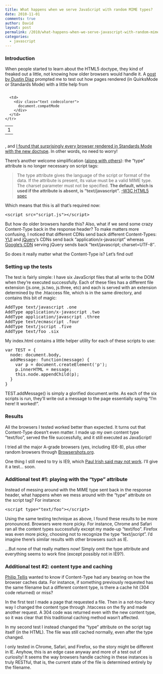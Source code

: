 ```yaml
---
title: What happens when we serve JavaScript with random MIME types?
date: 2010-11-01
comments: true
author: David
layout: post
permalink: /2010/what-happens-when-we-serve-javascript-with-random-mime-types
categories:
  - javascript
---
```

### Introduction

When people started to learn about the HTML5 doctype, they kind of freaked out a little, not knowing how older browsers would handle it. A [post by Dustin Diaz][1] prompted me to test out how pages rendered (in QuirksMode or Standards Mode) with a little help from

<div class="codecolorer-container text twitlight" style="overflow:auto;white-space:nowrap;width:435px;">
  <table cellspacing="0" cellpadding="0">
    <tr>
      <td class="line-numbers">
        <div>
          1<br />
        </div>
      </td>
      
      <td>
        <div class="text codecolorer">
          document.compatMode
        </div>
      </td>
    </tr>
  </table>
</div>

, and [I found that surprisingly every browser rendered in Standards Mode with the new doctype][2]. In other words, no need to worry!

There&#8217;s another welcome simplification ([along with others][3]): the &#8220;type&#8221; attribute is no longer necessary on script tags:

> The type attribute gives the language of the script or format of the data. If the attribute is present, its value must be a valid MIME type. The charset parameter must not be specified. **The default, which is used if the attribute is absent, is &#8220;text/javascript&#8221;.** [-W3C HTML5 spec][4]

Which means that this is all that&#8217;s required now:

<pre name="code" class="html">&lt;script src="script.js"&gt;&lt;/script&gt;
</pre>

But how do older browsers handle this? Also, what if we send some crazy Content-Type back in the response header? To make matters more confusing, I noticed that different CDNs send back different Content-Types: [YUI][5] and [jQuery][6]&#8216;s CDNs send back &#8220;application/x-javascript&#8221; whereas [Google&#8217;s CDN][7] serving jQuery sends back &#8220;text/javascript; charset=UTF-8&#8243;.

So does it really matter what the Content-Type is? Let&#8217;s find out!

### Setting up the tests

The test is fairly simple: I have six JavaScript files that all write to the DOM when they&#8217;re executed successfully. Each of these files has a different file extension (js.one, js.two, js.three, etc) and each is served with an extension determined by the .htaccess file, which is in the same directory, and contains this bit of magic:

<pre>AddType text/javascript .one
AddType application/x-javascript .two
AddType application/javascript .three
AddType text/ecmascript .four
AddType text/jscript .five
AddType text/foo .six
</pre>

My index.html contains a little helper utility for each of these scripts to use:

<pre name="code" class="JScript">var TEST = {
  node: document.body,
  addMessage: function(message) {
    var p = document.createElement('p');
    p.innerHTML = message;
    this.node.appendChild(p);
  }
}
</pre>

TEST.addMessage() is simply a glorified document.write. As each of the six scripts is run, they&#8217;ll write out a message to the page essentially saying &#8220;I&#8217;m here! It worked!&#8221;.

### Results

All the browsers I tested worked better than expected. It turns out that Content-Type doesn&#8217;t even matter. I made up my own content type &#8220;text/foo&#8221;, served the file successfully, and it still executed as JavaScript!

I tried all the major A-grade browsers (yes, including IE6-8), plus other random browsers through [Browsershots.org][8].

One thing I still need to try is IE9, which [Paul Irish said may not work][9]. I&#8217;ll give it a test&#8230; soon.

### Additional test #1: playing with the &#8220;type&#8221; attribute

Instead of messing around with the MIME type sent back in the response header, what happens when we mess around with the &#8220;type&#8221; attribute on the script tag? For instance:

<pre name="code" class="HTML">&lt;script type="text/foo"&gt;&lt;/script&gt;
</pre>

Using the same testing technique as above, I found these results to be more pronounced. Browsers were more picky. For instance, Chrome and Safari ran all the content types successfully except my made-up &#8220;text/foo&#8221;. Firefox was even more picky, choosing not to recognize the type &#8220;text/jscript&#8221;. I&#8217;d imagine there&#8217;s similar results with other browsers such as IE.

&#8230;But none of that really matters now! Simply omit the type attribute and everything seems to work fine (except possibly not in IE9?).

### Additional test #2: content type and caching

[Philip Tellis][10] wanted to know if Content-Type had any bearing on how the browser caches data. For instance, if something previously requested has the same filename but a different content type, is there a cache hit (304 code returned) or miss?

In the first test I made a page that requested a file. Then in a not-too-fancy way I changed the content type through .htaccess on the fly and made another request. A 304 code was returned even with the new content type, so it was clear that this traditional caching method wasn&#8217;t affected.

In my second test I instead changed the &#8220;type&#8221; attribute on the script tag itself (in the HTML). The file was still cached normally, even after the type changed.

I only tested in Chrome, Safari, and Firefox, so the story might be different in IE. Anyhow, this is an edge case anyway and more of a test out of curiosity! It seems the way browsers handle caching in these instances is truly RESTful, that is, the current state of the file is determined entirely by the filename.

 [1]: http://www.dustindiaz.com/skinny-on-doctypes/
 [2]: http://themaingate.net/dev/html/all-you-need-is-doctype-html
 [3]: http://davidbcalhoun.com/2010/top-ten-things-html5-makes-simpler
 [4]: http://dev.w3.org/html5/spec/Overview.html#script
 [5]: http://yui.yahooapis.com/3.2.0/build/yui/yui-min.js
 [6]: http://code.jquery.com/jquery-1.4.3.min.js
 [7]: https://ajax.googleapis.com/ajax/libs/jquery/1.4.2/jquery.min.js
 [8]: http://browsershots.org/
 [9]: http://twitter.com/#!/paul_irish/status/29416115232
 [10]: http://twitter.com/#!/bluesmoon/status/29418676869